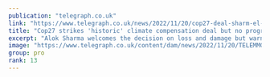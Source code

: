 ```yaml
---
publication: "telegraph.co.uk"
link: "https://www.telegraph.co.uk/news/2022/11/20/cop27-deal-sharm-el-sheikh-egypt-compensation-fund-alok-sharma/"
title: "Cop27 strikes 'historic' climate compensation deal but no progress on emissions"
excerpt: "Alok Sharma welcomes the decision on loss and damage but warns agreement is 'not a moment of unqualified celebration'"
image: "https://www.telegraph.co.uk/content/dam/news/2022/11/20/TELEMMGLPICT000316874619_trans_NvBQzQNjv4BqEzw5OF8VsBey80ir11mphkgR7PVUJ79uLnSHs-A1YSI.jpeg?impolicy=logo-overlay"
group: pro
rank: 13
---
```

